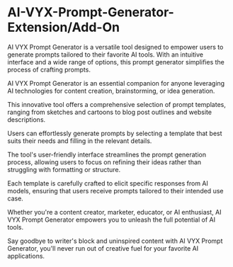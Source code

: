 # AI-VYX-Prompt-Generator-Extension/Add-On
AI VYX Prompt Generator is a versatile tool designed to empower users to generate prompts tailored to their favorite AI tools. With an intuitive interface and a wide range of options, this prompt generator simplifies the process of crafting prompts.

AI VYX Prompt Generator is an essential companion for anyone leveraging AI technologies for content creation, brainstorming, or idea generation.

This innovative tool offers a comprehensive selection of prompt templates, ranging from sketches and cartoons to blog post outlines and website descriptions.

Users can effortlessly generate prompts by selecting a template that best suits their needs and filling in the relevant details.

The tool's user-friendly interface streamlines the prompt generation process, allowing users to focus on refining their ideas rather than struggling with formatting or structure.

Each template is carefully crafted to elicit specific responses from AI models, ensuring that users receive prompts tailored to their intended use case.

Whether you're a content creator, marketer, educator, or AI enthusiast, AI VYX Prompt Generator empowers you to unleash the full potential of AI tools.

Say goodbye to writer's block and uninspired content with AI VYX Prompt Generator, you'll never run out of creative fuel for your favorite AI applications.
